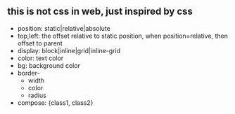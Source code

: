 ## this is not css in web, just inspired by css
- position: static|relative|absolute
- top,left: the offset relative to static position, when position=relative, then  
offset to parent
- display: block|inline|grid|inline-grid
- color: text color
- bg: background color
- border-
    - width
    - color
    - radius
- compose: {class1, class2}